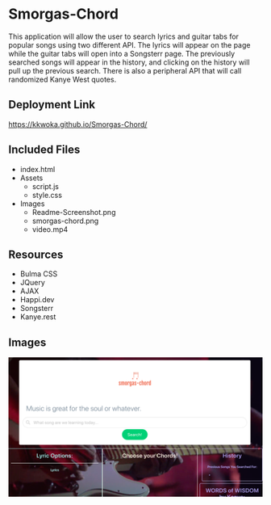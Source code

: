# Smorgas-Chord
This application will allow the user to search lyrics and guitar tabs for popular songs using two different API. The lyrics will appear on the page while the guitar tabs will open into a Songsterr page. The previously searched songs will appear in the history, and clicking on the history will pull up the previous search. There is also a peripheral API that will call randomized Kanye West quotes. 

## Deployment Link
https://kkwoka.github.io/Smorgas-Chord/

## Included Files
* index.html
* Assets
    * script.js
    * style.css
* Images
    * Readme-Screenshot.png
    * smorgas-chord.png
    * video.mp4
    
## Resources
* Bulma CSS
* JQuery
* AJAX
* Happi.dev
* Songsterr
* Kanye.rest

## Images

![Image of Smorgas-chord](./images/Readme-Screenshot.png)

